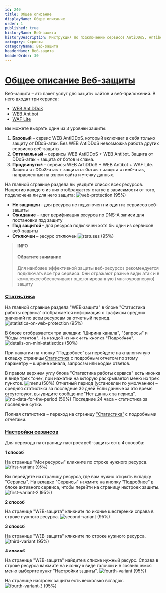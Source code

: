 ```yaml
---
id: 240
title: Общее описание
displayName: Общее описание
order: 1
published: true
historyName: Веб-защита
historyDescription: Инструкция по подключению сервисов AntiDDoS, Antibot и WAF Lite
category: Сервисы
categoryName: Веб-защита
headerName: Веб-защита
headerOrder: 30
---
```


# [Общее описание Веб-защиты](web-protection)

Веб-защита – это пакет услуг для защиты сайтов и веб-приложений. В него входят три сервиса:  
- [WEB AntiDDoS]([217])
- [WEB Antibot]([216])
- [WAF Lite]([234])  

Вы можете выбрать один из 3 уровней защиты:  
 1. **Базовый** – сервис WEB AntiDDoS, который включает в себя только защиту от DDoS-атак. Без WEB AntiDDoS невозможна работа других сервисов веб-защиты.
 2. **Оптимальный** – сервисы WEB AntiDDoS + WEB Antibot. Защита от DDoS-атак + защита от ботов и спама.
 3. **Продвинутый** – сервисы WEB AntiDDoS + WEB Antibot + WAF Lite. Защита от DDoS-атак + защита от ботов + защита от веб-атак, направленных на взлом сайта и утечку данных.
 
На главной странице раздела вы увидите список всех ресурсов. Напротив каждого из них отображается статус в зависимости от того, подключена ли для него защита:
![web-protection (95%)](https://img.solarspace.pro/docs/field-wp.jpg "веб-защита")

- **Не защищен** – для ресурса не подключен ни один из сервисов веб-защиты
- **Ожидание** – идет верификация ресурса по DNS-A записи для постановки под защиту
- **Под защитой** – для ресурса подключен хотя бы один из сервисов веб-защиты
- **Отключен** – ресурс отключен
![statuses (95%)](https://img.solarspace.pro/docs/statuses-wp.jpg "статусы")

> **INFO**
> #### Обратите внимание 
> Для наиболее эффективной защиты веб-ресурсов рекомендуется подключать все три сервиса. Они отражают разные виды атак и в комплексе обеспечивают эшелонированную (многоуровневую) защиту

### [Статистика](statistics-in-the-web-protection)

На главной странице раздела  "WEB-защита" в блоке "Статистика работы сервиса" отображается информация с графиком средних значений по всем ресурсам за отчетный период.
![statistics-on-web-protection (95%)](https://img.solarspace.pro/docs/statistics-on-web-protection.jpg "статистика на странице веб-защита")

В блоке отображается три вкладки: "Ширина канала", "Запросы" и "Коды ответов". На каждой из них есть кнопка "Подробнее".
![details-on-mini-statisctics (50%)](https://img.solarspace.pro/docs/deatils-in-mini-statistics-wp.jpg "вкладки статистика")

При нажатии на кнопку "Подробнее" вы перейдете на аналогичную вкладку страницы [Статистика]([235]) с подробным отчетом по этому параметру – ширине канала, запросам или кодам ответов.

В правом верхнем углу блока "Статистика работы сервиса" есть иконка в виде трех точек, при нажатии на которую раскрывается меню из трех пунктов.
![menu (50%)](https://img.solarspace.pro/docs/three-dots-in-mini-statistics-wp.jpg "меню")
Отчетный период (установлен по умолчанию) – средняя статистика за последние 30 дней
Если данные за это время отсутствуют, вы увидите сообщение "Нет данных за период".
![no-data-for-the-period (50%)](https://img.solarspace.pro/docs/no-data-for-the-period.jpg "нет данных за период")
Последние 24 часа – статистика за последние сутки.

Полная статистика – переход на страницу ["Статистика"]([235]) с подробными отчетами. </br>

### [Настройки сервисов](settings-in-the-web-protection)

Для перехода на страницу настроек веб-защиты есть 4 способа:

**1 способ**

На странице "Мои ресурсы" кликните по строке нужного ресурса.
![first-variant (95%)](https://img.solarspace.pro/docs/1-var.jpg "первый способ")

Вы перейдете на страницу ресурса, где вам нужно открыть вкладку "Сервисы". На вкладке "Сервисы" нажмите на кнопку "Подробнее" в блоке активного сервиса, чтобы перейти на страницу настроек защиты.
![first-variant-2 (95%)](https://img.solarspace.pro/docs/1.1-var.jpg "первый способ 2")

**2 способ**

На странице "WEB-защита" кликните по иконке шестеренки справа в строке нужного ресурса.
![second-variant (95%)](https://img.solarspace.pro/docs/2-var.jpg "второй способ")

**3 споосб**

На странице "WEB-защита" кликните по строке нужного ресурса.
![third-variant (95%)](https://img.solarspace.pro/docs/3-var.jpg "третий споосб")

**4 способ**

На странице "WEB-защита" найдите в списке нужный ресурс. Справа в строке ресурса нажмите на иконку в виде галочки и в появившемся меню выберите пункт "Настройки защиты".
![fourth-variant (95%)](https://img.solarspace.pro/docs/4-var.jpg "четвертый вариант")

На странице настроек защиты есть несколько вкладок.
![fourth-variant-2 (95%)](https://img.solarspace.pro/docs/4.1-var.jpg "четвертый вариант 2")
